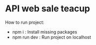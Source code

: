 # API web sale teacup

How to run project:

- npm i : Install missing packages
- npm run dev : Run project on localhost
